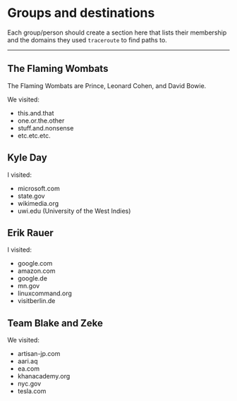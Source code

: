 # Groups and destinations

Each group/person should create a section here that lists their membership
and the domains they used `traceroute` to find paths to.

---

## The Flaming Wombats

The Flaming Wombats are Prince, Leonard Cohen, and David Bowie.

We visited:

* this.and.that
* one.or.the.other
* stuff.and.nonsense
* etc.etc.etc.


## Kyle Day

I visited:

* microsoft.com 
* state.gov
* wikimedia.org
* uwi.edu (University of the West Indies)

## Erik Rauer

I visited:

* google.com
* amazon.com
* google.de
* mn.gov
* linuxcommand.org
* visitberlin.de

## Team Blake and Zeke

We visited:
- artisan-jp.com
- aari.aq
- ea.com
- khanacademy.org
- nyc.gov
- tesla.com

